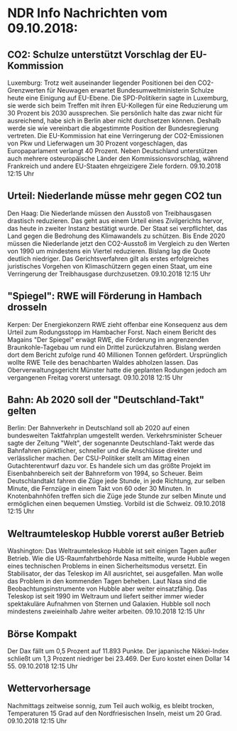 # NDR Info Nachrichten vom 09.10.2018:


## CO2: Schulze unterstützt Vorschlag der EU-Kommission
Luxemburg: Trotz weit auseinander liegender Positionen bei den CO2-Grenzwerten für Neuwagen erwartet Bundesumweltministerin Schulze heute eine Einigung auf EU-Ebene. Die SPD-Politikerin sagte in Luxemburg, sie werde sich beim Treffen mit ihren EU-Kollegen für eine Reduzierung um 30 Prozent bis 2030 aussprechen. Sie persönlich halte das zwar nicht für ausreichend, habe sich in Berlin aber nicht durchsetzen können. Deshalb werde sie wie vereinbart die abgestimmte Position der Bundesregierung vertreten. Die EU-Kommission hat eine Verringerung der CO2-Emissionen von Pkw und Lieferwagen um 30 Prozent vorgeschlagen, das Europaparlament verlangt 40 Prozent. Neben Deutschland unterstützen auch mehrere osteuropäische Länder den Kommissionsvorschlag, während Frankreich und andere EU-Staaten ehrgeizigere Ziele fordern. 09.10.2018 12:15 Uhr 

## Urteil: Niederlande müsse mehr gegen CO2 tun
Den Haag: Die Niederlande müssen den Ausstoß von Treibhausgasen drastisch reduzieren. Das geht aus einem Urteil eines Zivilgerichts hervor, das heute in zweiter Instanz bestätigt wurde. Der Staat sei verpflichtet, das Land gegen die Bedrohung des Klimawandels zu schützen. Bis Ende 2020 müssen die Niederlande jetzt den CO2-Ausstoß im Vergleich zu den Werten von 1990 um mindestens ein Viertel reduzieren. Bislang lag die Quote deutlich niedriger. Das Gerichtsverfahren gilt als erstes erfolgreiches juristisches Vorgehen von Klimaschützern gegen einen Staat, um eine Verringerung der Treibhausgase durchzusetzen. 09.10.2018 12:15 Uhr 

## "Spiegel": RWE will Förderung in Hambach drosseln
Kerpen: Der Energiekonzern RWE zieht offenbar eine Konsequenz aus dem Urteil zum Rodungsstopp im Hambacher Forst. Nach einem Bericht des Magains "Der Spiegel" erwägt RWE, die Förderung im angrenzenden Braunkohle-Tagebau um rund ein Drittel zurückzufahren. Bislang werden dort dem Bericht zufolge rund 40 Millionen Tonnen gefördert. Ursprünglich wollte RWE Teile des benachbarten Waldes abholzen lassen. Das Oberverwaltungsgericht Münster hatte die geplanten Rodungen jedoch am vergangenen Freitag vorerst untersagt. 09.10.2018 12:15 Uhr 

## Bahn: Ab 2020 soll der "Deutschland-Takt" gelten
Berlin: Der Bahnverkehr in Deutschland soll ab 2020 auf einen bundesweiten Taktfahrplan umgestellt werden. Verkehrsminister Scheuer sagte der Zeitung "Welt", der sogenannte Deutschland-Takt werde das Bahnfahren pünktlicher, schneller und die Anschlüsse direkter und verlässlicher machen. Der CSU-Politiker stellt am Mittag einen Gutachterentwurf dazu vor. Es handele sich um das größte Projekt im Eisenbahnbereich seit der Bahnreform von 1994, so Scheuer. Beim Deutschlandtakt fahren die Züge jede Stunde, in jede Richtung, zur selben Minute, die Fernzüge in einem Takt von 60 oder 30 Minuten. In Knotenbahnhöfen treffen sich die Züge jede Stunde zur selben Minute und ermöglichen einen bequemen Umstieg. Vorbild ist die Schweiz. 09.10.2018 12:15 Uhr 

## Weltraumteleskop Hubble vorerst außer Betrieb
Washington: Das Weltraumteleskop Hubble ist seit einigen Tagen außer Betrieb. Wie die US-Raumfahrtbehörde Nasa mitteilte, wurde Hubble wegen eines technischen Problems in einen Sicherheitsmodus versetzt. Ein Stabilisator, der das Teleskop im All ausrichtet, sei ausgefallen. Man wolle das Problem in den kommenden Tagen beheben. Laut Nasa sind die Beobachtungsinstrumente von Hubble aber weiter einsatzfähig. Das Teleskop ist seit 1990 im Weltraum und liefert seither immer wieder spektakuläre Aufnahmen von Sternen und Galaxien. Hubble soll noch mindestens zweieinhalb Jahre weiter arbeiten. 09.10.2018 12:15 Uhr 

## Börse Kompakt
Der Dax fällt um 0,5 Prozent auf 11.893 Punkte. Der japanische Nikkei-Index schließt um  1,3  Prozent niedriger bei  23.469. Der Euro kostet einen Dollar 14 55. 09.10.2018 12:15 Uhr 

## Wettervorhersage
Nachmittags zeitweise sonnig, zum Teil auch wolkig, es bleibt trocken, Temperaturen 15 Grad auf den Nordfriesischen Inseln, meist um 20 Grad. 09.10.2018 12:15 Uhr 
